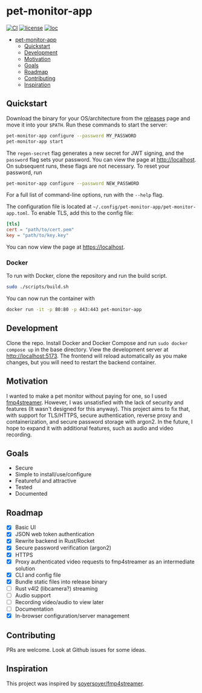 # pet-monitor-app

[![CI](https://github.com/Stonks3141/pet-monitor-app/actions/workflows/ci.yml/badge.svg)](https://github.com/Stonks3141/pet-monitor-app/actions/workflows/ci.yml)
[![license](https://img.shields.io/static/v1?label=License&message=MIT&color=blue)](https://www.gnu.org/licenses/gpl-3.0.en.html)
[![loc](https://tokei.rs/b1/github/Stonks3141/pet-monitor-app?category=code)](https://github.com/XAMPPRocky/tokei)

- [pet-monitor-app](#pet-monitor-app)
  - [Quickstart](#quickstart)
  - [Development](#development)
  - [Motivation](#motivation)
  - [Goals](#goals)
  - [Roadmap](#roadmap)
  - [Contributing](#contributing)
  - [Inspiration](#inspiration)

## Quickstart

Download the binary for your OS/architecture from the
[releases](https://github.com/Stonks3141/pet-monitor-app/releases) page and
move it into your `$PATH`. Run these commands to start the server:

```sh
pet-monitor-app configure --password MY_PASSWORD
pet-monitor-app start
```

The `regen-secret` flag generates a new secret for JWT signing, and the
`password` flag sets your password. You can view the page at
[http://localhost](http://localhost). On subsequent runs, these flags are not
necessary. To reset your password, run

```sh
pet-monitor-app configure --password NEW_PASSWORD
```

For a full list of command-line options, run with the `--help` flag.

The configuration file is located at
`~/.config/pet-monitor-app/pet-monitor-app.toml`. To enable TLS, add this to
the config file:

```toml
[tls]
cert = "path/to/cert.pem"
key = "path/to/key.key"
```

You can now view the page at [https://localhost](https://localhost).

### Docker

To run with Docker, clone the repository and run the build script.

```sh
sudo ./scripts/build.sh
```

You can now run the container with

```sh
docker run -it -p 80:80 -p 443:443 pet-monitor-app
```

## Development

Clone the repo. Install Docker and Docker Compose and run `sudo docker compose up`
in the base directory. View the development server at [http://localhost:5173](http://localhost:5173).
The frontend will reload automatically as you make changes, but you will need
to restart the backend container.

## Motivation

I wanted to make a pet monitor without paying for one, so I used
[fmp4streamer](https://github.com/soyersoyer/fmp4streamer). However, I was
unsatisfied with the lack of security and features (It wasn't designed for this
anyway). This project aims to fix that, with support for TLS/HTTPS, secure
authentication, reverse proxy and containerization, and secure password storage
with argon2. In the future, I hope to expand it with additional features, such
as audio and video recording.

## Goals

- Secure
- Simple to install/use/configure
- Featureful and attractive
- Tested
- Documented

## Roadmap

- [x] Basic UI
- [x] JSON web token authentication
- [x] Rewrite backend in Rust/Rocket
- [x] Secure password verification (argon2)
- [x] HTTPS
- [x] Proxy authenticated video requests to fmp4streamer as an intermediate solution
- [x] CLI and config file
- [x] Bundle static files into release binary
- [ ] Rust v4l2 (libcamera?) streaming
- [ ] Audio support
- [ ] Recording video/audio to view later
- [ ] Documentation
- [x] In-browser configuration/server management

## Contributing

PRs are welcome. Look at Github issues for some ideas.

## Inspiration

This project was inspired by [soyersoyer/fmp4streamer](https://github.com/soyersoyer/fmp4streamer).
